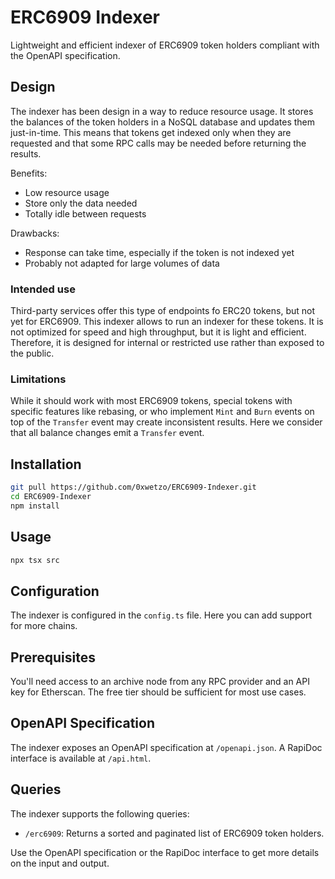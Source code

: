 # ERC6909 Indexer

Lightweight and efficient indexer of ERC6909 token holders compliant with the OpenAPI specification.

## Design

The indexer has been design in a way to reduce resource usage.
It stores the balances of the token holders in a NoSQL database and updates them just-in-time.
This means that tokens get indexed only when they are requested and that some RPC calls may be needed before returning the results.

Benefits:

-   Low resource usage
-   Store only the data needed
-   Totally idle between requests

Drawbacks:

-   Response can take time, especially if the token is not indexed yet
-   Probably not adapted for large volumes of data

### Intended use

Third-party services offer this type of endpoints fo ERC20 tokens, but not yet for ERC6909.
This indexer allows to run an indexer for these tokens.
It is not optimized for speed and high throughput, but it is light and efficient.
Therefore, it is designed for internal or restricted use rather than exposed to the public.

### Limitations

While it should work with most ERC6909 tokens, special tokens with specific features like rebasing, or who implement `Mint` and `Burn` events on top of the `Transfer` event may create inconsistent results. Here we consider that all balance changes emit a `Transfer` event.

## Installation

```bash
git pull https://github.com/0xwetzo/ERC6909-Indexer.git
cd ERC6909-Indexer
npm install
```

## Usage

```bash
npx tsx src
```

## Configuration

The indexer is configured in the `config.ts` file.
Here you can add support for more chains.

## Prerequisites

You'll need access to an archive node from any RPC provider and an API key for Etherscan.
The free tier should be sufficient for most use cases.

## OpenAPI Specification

The indexer exposes an OpenAPI specification at `/openapi.json`.
A RapiDoc interface is available at `/api.html`.

## Queries

The indexer supports the following queries:

-   `/erc6909`: Returns a sorted and paginated list of ERC6909 token holders.

Use the OpenAPI specification or the RapiDoc interface to get more details on the input and output.
